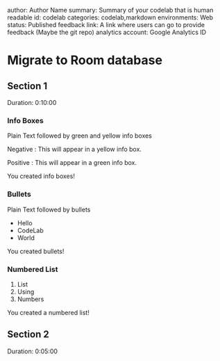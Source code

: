 author: Author Name
summary: Summary of your codelab that is human readable
id: codelab
categories: codelab,markdown
environments: Web
status: Published
feedback link: A link where users can go to provide feedback (Maybe the git repo)
analytics account: Google Analytics ID

# Migrate to Room database

## Section 1
Duration: 0:10:00
### Info Boxes
Plain Text followed by green and yellow info boxes 

Negative
: This will appear in a yellow info box.

Positive
: This will appear in a green info box.

You created info boxes!

### Bullets
Plain Text followed by bullets
* Hello
* CodeLab
* World

You created bullets!

### Numbered List
1. List
1. Using
1. Numbers

You created a numbered list!

## Section 2
Duration: 0:05:00
